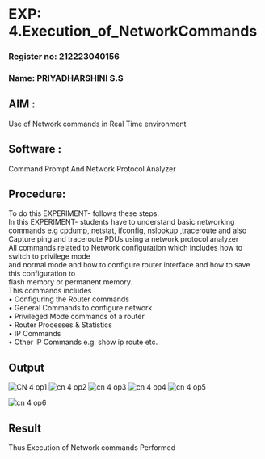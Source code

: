 # EXP: 4.Execution_of_NetworkCommands
### Register no: 212223040156
### Name: PRIYADHARSHINI S.S
## AIM :
Use of Network commands in Real Time environment
## Software : 
Command Prompt And Network Protocol Analyzer
## Procedure: 
To do this EXPERIMENT- follows these steps:
<BR>
In this EXPERIMENT- students have to understand basic networking commands e.g cpdump, netstat, ifconfig, nslookup ,traceroute and also Capture ping and traceroute PDUs using a network protocol analyzer 
<BR>
All commands related to Network configuration which includes how to switch to privilege mode
<BR>
and normal mode and how to configure router interface and how to save this configuration to
<BR>
flash memory or permanent memory.
<BR>
This commands includes
<BR>
• Configuring the Router commands
<BR>
• General Commands to configure network
<BR>
• Privileged Mode commands of a router 
<BR>
• Router Processes & Statistics
<BR>
• IP Commands
<BR>
• Other IP Commands e.g. show ip route etc.
<BR>

## Output
![CN 4 op1](https://github.com/22008837/4.Execution_of_NetworkCommends/assets/120194155/4e23df7c-e964-4273-9af7-d5bf0a07ded4)
![cn 4 op2](https://github.com/22008837/4.Execution_of_NetworkCommends/assets/120194155/a4984aba-7fef-4bf8-86c4-8d716579c197)
![cn 4 op3](https://github.com/22008837/4.Execution_of_NetworkCommends/assets/120194155/acb22158-5aba-4df4-b885-52cd9bbd82d8)
![cn 4 op4](https://github.com/22008837/4.Execution_of_NetworkCommends/assets/120194155/6c999bb4-8992-4774-9e48-bd6433692b0a)
![cn 4 op5](https://github.com/22008837/4.Execution_of_NetworkCommends/assets/120194155/a8ae6d41-4892-413a-8738-4129018acea8)

![cn 4 op6](https://github.com/22008837/4.Execution_of_NetworkCommends/assets/120194155/86304eb4-5979-4d3f-90b9-c69f2276a5e0)

## Result
Thus Execution of Network commands Performed 
